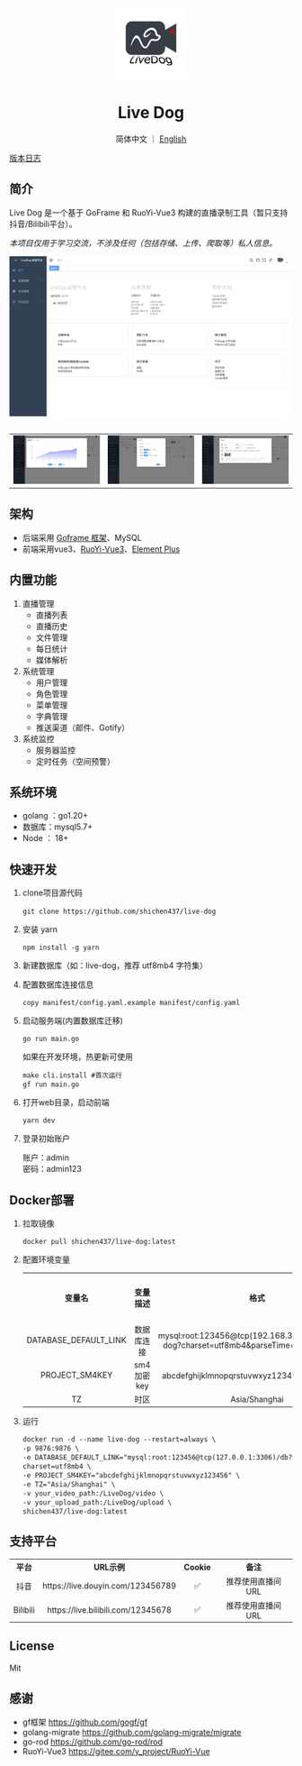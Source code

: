 <p align="center">
  <img src="./resource/assets/profile/profile.jpg" height="128">
  <h1 align="center">Live Dog</h1>
</p>

<p align="center">
简体中文 ｜ <a href="./README_EN.md">English</a>
</p>
<a href="./CHANGELOG.md">版本日志</a>

## 简介

Live Dog 是一个基于 GoFrame 和 RuoYi-Vue3 构建的直播录制工具（暂只支持抖音/Bilibili平台）。

*本项目仅用于学习交流，不涉及任何（包括存储、上传、爬取等）私人信息。*

<img src="./resource/assets/screenshots/index.jpg" />
<table>
  <tr>
    <table border="0" cellspacing="0" cellpadding="0">
      <tr>
        <td><img src="./resource/assets/screenshots/followerTrend.jpg" width="100%" /></td>
        <td><img src="./resource/assets/screenshots/roomAdd.jpg" width="100%" /></td>
        <td><img src="./resource/assets/screenshots/mediaParse.jpg" width="100%" /></td>
      </tr>
    </table>
  </tr>
</table>

## 架构

- 后端采用 [Goframe 框架](https://github.com/gogf/gf)、MySQL
- 前端采用vue3、[RuoYi-Vue3](https://gitee.com/y_project/RuoYi-Vue)、[Element Plus](https://element-plus.org/zh-CN/)

## 内置功能

1. 直播管理
    - 直播列表
    - 直播历史
    - 文件管理
    - 每日统计
    - 媒体解析
2. 系统管理
    - 用户管理
    - 角色管理
    - 菜单管理
    - 字典管理
    - 推送渠道（邮件、Gotify）
3. 系统监控
    - 服务器监控
    - 定时任务（空间预警）

## 系统环境

- golang ：go1.20+
- 数据库：mysql5.7+
- Node ： 18+

## 快速开发

1. clone项目源代码

    `git clone https://github.com/shichen437/live-dog`

2. 安装 yarn

    ```
    npm install -g yarn 
    ```

3. 新建数据库（如：live-dog，推荐 utf8mb4 字符集）

4. 配置数据库连接信息
    ```
    copy manifest/config.yaml.example manifest/config.yaml
    ```

5. 启动服务端(内置数据库迁移)

    ```
    go run main.go
    ```

    如果在开发环境，热更新可使用

    ```
    make cli.install #首次运行
    gf run main.go
    ```

6. 打开web目录，启动前端

    ```
    yarn dev 
    ```

7. 登录初始账户

    账户：admin \
    密码：admin123

## Docker部署

1. 拉取镜像
    ```
    docker pull shichen437/live-dog:latest
    ```

2. 配置环境变量
    <table>
    <tr align="center">
      <th>变量名</th>
      <th>变量描述</th>
      <th>格式</th>
      <th>是否必填</th>
    </tr>
    <tr align="center">
      <td>DATABASE_DEFAULT_LINK</td>
      <td>数据库连接</td>
      <td>mysql:root:123456@tcp(192.168.3.16:13306)/live-dog?charset=utf8mb4&parseTime=true&loc=Local</td>
      <td>是</td>
    </tr>
    <tr align="center">
      <td>PROJECT_SM4KEY</td>
      <td>sm4加密 key</td>
      <td>abcdefghijklmnopqrstuvwxyz123456 (32位字符串)</td>
      <td>否</td>
    </tr>
    <tr align="center">
      <td>TZ</td>
      <td>时区</td>
      <td>Asia/Shanghai</td>
      <td>否</td>
    </tr>
    </table>

3. 运行

    ```
    docker run -d --name live-dog --restart=always \
    -p 9876:9876 \
    -e DATABASE_DEFAULT_LINK="mysql:root:123456@tcp(127.0.0.1:3306)/db?charset=utf8mb4 \
    -e PROJECT_SM4KEY="abcdefghijklmnopqrstuvwxyz123456" \
    -e TZ="Asia/Shanghai" \
    -v your_video_path:/LiveDog/video \
    -v your_upload_path:/LiveDog/upload \
    shichen437/live-dog:latest
    ```

## 支持平台

  <table>
    <tr align="center">
      <th>平台</th>
      <th>URL示例</th>
      <th>Cookie</th>
      <th>备注</th>
    </tr>
    <tr align="center">
      <td>抖音</td>
      <td>https://live.douyin.com/123456789</td>
      <td>✅</td>
      <td>推荐使用直播间 URL</td>
    </tr>
    <tr align="center">
      <td>Bilibili</td>
      <td>https://live.bilibili.com/12345678</td>
      <td>✅</td>
      <td>推荐使用直播间 URL</td>
    </tr>
  </table>

## License

  Mit

## 感谢

- gf框架 <https://github.com/gogf/gf>
- golang-migrate <https://github.com/golang-migrate/migrate>
- go-rod <https://github.com/go-rod/rod>
- RuoYi-Vue3 <https://gitee.com/y_project/RuoYi-Vue>
